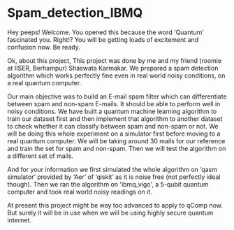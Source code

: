 # Spam_detection_IBMQ
Hey peeps! Welcome. 
You opened this because the word 'Quantum' fascinated you. Right!? You will be getting loads of excitement and confusion now. Be ready.

Ok, about this project, This project was done by me and my friend (roomie at IISER, Berhampur) Shaswata Karmakar. We prepared a spam detection algorithm which works perfectly fine even in real world noisy conditions, on a real quantum computer.

Our main objective was to build an E-mail spam filter which can differentiate between spam and non-spam E-mails. It should be able to perform well in noisy conditions. We have built a quantum machine learning algorithm to train our dataset first and then implement that algorithm to another dataset to check whether it can classify between spam and non-spam or not. We will be doing this whole experiment on a simulator first before moving to a real quantum computer. We will be taking around 30 mails for our reference and train the set for spam and non-spam. Then we will test the algorithm on a different set of mails.

And for your information we first simulated the whole algorithm on ‘qasm simulator’ provided by ‘Aer’ of ‘qiskit’ as it is noise free (not perfectly ideal though). Then we ran the algorithm on 'ibmq_vigo', a 5-qubit quantum computer and took real world noisy readings on it.

At present this project might be way too advanced to apply to qComp now. But surely it will be in use when we will be using highly secure quantum internet. 
